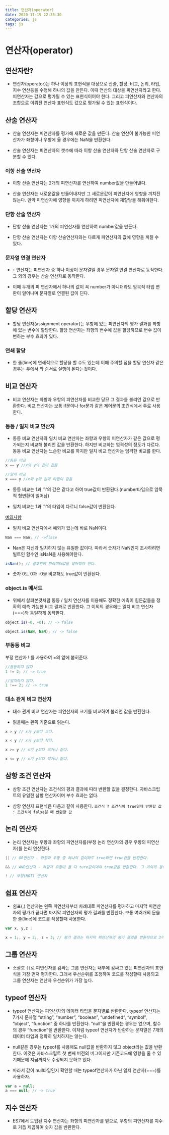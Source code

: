 ```yaml
---
title: 연산자(operator)
date: 2020-11-19 22:35:30
categories: js
tags: js
---
```


# 연산자(operator)

## 연산자란?
- 연산자(operator)는 하나 이상의 표현식을 대상으로 산술, 할당, 비교, 논리, 타입, 지수 연산등을 수행해 하나의 값을 만든다. 이때 연산의 대상을 피연산자라고 한다. 피연산자는 값으로 평가될 수 있는 표현식이어야 한다. 그리고 피연산자와 연산자의 조합으로 이뤄진 연산자 표현식도 값으로 평가될 수 있는 표현식이다.

## 산술 연산자
- 산술 연산자는 피연산자를 평가해 새로운 값을 만든다. 산술 연산이 불가능한 피연산자가 좌항이나 우항에 올 경우에는 NaN을 반환한다.

- 산술 연산자는 피연산자의 갯수에 따라 이항 산술 연산자와 단항 산술 연산자로 구분할 수 있다.

### 이항 산술 연산자
- 이항 산술 연산자는 2개의 피연산자를 연산하여 number값을 만들어낸다.

- 산술 연산자는 새로운값을 만들어내지만 그 새로운값이 피연산자에 영향을 끼치진 않는다. 만약 피연산자에 영향을 끼치게 하려면 피연산자에 재할당을 해줘야한다.

### 단항 산술 연산자
- 단항 산술 연산자는 1개의 피연산자를 연산하여 number값을 만든다. 

- 단항 산술 연산자는 이항 산술연산자와는 다르게 피연산자의 값에 영향을 끼칠 수 있다.

### 문자열 연결 연산자
- `+` 연산자는 피연산자 중 하나 이상이 문자열일 경우 문자열 연결 연산자로 동작한다. 그 외의 경우는 산술 연산자로 동작한다.

- 이때 두개의 피 연산자에서 하나의 값이 꼭 number가 아니더라도 암묵적 타입 변환이 일어나며 문자열로 연결된 값이 딘다.

## 할당 연산자
- 할당 연산자(assignment operator)는 우항에 있는 피연산자의 평가 결과를 좌항에 있는 변수에 할당한다. 할당 연산자는 좌항의 변수에 값을 할당하므로 변수 값이 변하는 부수 효과가 있다.

### 연쇄 할당
- 한 줄(line)에 연쇄적으로 할당을 할 수도 있는데 이때 주의할 점을 할당 연산자 같은 경우는 우에서 좌 순서로 실행이 된다는것이다.

## 비교 연산자
- 비교 연산자는 좌항과 우항의 피연산자를 비교한 당므 그 결과를 불리언 값으로 반환한다. 비교 연산자는 보통 if문이나 for문과 같은 제어문의 조건식에서 주로 사용한다.

### 동등 / 일치 비교 연산자
- 동등 비교 연산자와 일치 비교 연산자는 좌항과 우항의 피연산자가 같은 값으로 평가되는지 비교해 불리언 값을 반환한다. 하지만 비교하는 엄격성의 정도가 다르다. 동등 비교 연산자는 느슨한 비교를 하지만 일치 비교 연산자는 엄격한 비교를 한다.

```js
//동등 비교
x == y //x와 y의 값이 값음

//일치 비교
x === y //x와 y의 값과 타입이 같음
```

- 동등 비교는 1과 '1'의 값은 같다고 하여 true값이 반환된다.(number타입으로 암묵적 형변환이 일어남)

- 일치 비교는 1과 '1'의 타입이 다르니 false값이 반환된다.

<u>예외사항</u>
- 일치 비교 연산자에서 예외가 있는데 바로 NaN이다.
```js
Nan === Nan; // ->flase
```
- Nan은 자신과 일치하지 않는 유일한 값이다. 따라서 숫자가 NaN인지 조사하려면 빌트인 함수인 isNaN을 사용해야한다.

```js
isNan(); // 괄호안에 파라미터값을 넣어줘야 한다.
```

- 숫자 0도 0과 -0을 비교해도 true값이 반환된다.

### object.is 메서드
- 위에서 살펴본것처럼 동등 / 일치 연산자를 이용해도 정확한 예측이 힘든값들을 정확히 예측 가능한 비교 결과로 반환한다. 그 이외의 경우에는 일치 비교 연산자(===)와 동일하게 동작한다.

```js
object.is(-0, +0); // -> false

object.is(NaN, NaN); // -> false
```

### 부동등 비교

부정 연산자 ! 를 사용하여 =의 앞에 붙혀준다.
```js
//동등하지 않다
1 != 2; // -> true

//일치하지 않다.
1 !== 2; // -> true
```

### 대소 관계 비교 연산자

- 대소 관계 비교 연산자는 피연산자의 크기를 비교하여 불리언 값을 반환한다.

- 읽을때는 왼쪽 기준으로 읽는다.
```js
x > y // x가 y보다 크다.

x < y // x가 y보다 작다.

x >= y // x가 y보다 크거나 같다.

x <= y // x가 y보다 작거나 같다.
```

## 삼항 조건 연산자

- 삼항 조건 연산자는 조건식의 평과 결과에 따라 반환할 값을 결정한다. 자바스크립트의 유일한 삼항 연산자이며 부수 효과는 없다.

- 삼항 연산자 표현식은 다음과 같이 사용한다.
`조건식 ? 조건식이 true일때 반환할 값 : 조건식이 false일 때 반환할 값`

## 논리 연산자
- 논리 연산자는 우항과 좌항의 피연산자를(부정 논리 연산자의 경우 우항의 피연산자)를 논리 연산한다.
```js
|| // OR연산자 - 좌항과 우항 중 하나의 값이라도 true라면 true값을 반환한다.

&& // AND연산자 - 좌항과 우항이 둘 다 ture값이여야 true값을 반환한다. 그 이외의 경우의 반환값은 false이다.

! // 부정(NOT) 연산자
```

## 쉼표 연산자
- 쉼표(,) 연산자는 왼쪽 피연산자부터 차례대로 피연산자를 평가하고 마지막 피연산자의 평가가 끝나면 마지막 피연산자의 평가 결과를 반환한다. 보통 여러개의 문을 한 줄(line)에 코드를 작성할때 사용한다.
```js
var x, y,z ;

x = 1;, y = 2;, z = 3; // 평가 결과는 마지막 피연산자의 평가 결과를 반환하므로 3이 반환횐다.
```

## 그룹 연산자
- 소괄호 `()`로 피연산자를 감싸는 그룹 연산자는 내부에 감싸고 있는 피연산자의 표현식을 가장 먼저 평가한다. 그래서 우선순위를 조정하여 코드를 작성할때 사용되고 그룹 연산자는 연산자 우선순위가 가장 높다.

## typeof 연산자
- typeof 연산자는 피연산자의 데이터 타입을 문자열로 반환한다. typeof 연산자는 7가지 문자열 “string”, “number”, “boolean”, “undefined”, “symbol”, “object”, “function” 중 하나를 반환한다. “null”을 반환하는 경우는 없으며, 함수의 경우 “function”을 반환한다. 이처럼 typeof 연산자가 반환하는 문자열은 7개의 데이터 타입과 정확히 일치하지는 않는다.

- null같은 경우는 typeof를 사용해도 null값을 반환하지 않고 object라는 값을 반환한다. 이것은 자바스크립트 첫 번째 버전의 버그이지만 기존코드에 영향을 줄 수 있기때문에 지금까지도 수정되지 못하고 있다.

- 따라서 값이 null타입인지 확인할 때는 typeof연산자가 아닌 일치 연산자(===)를 사용하자. 
```js
var a = null;
a === null; // -> true`
```

## 지수 연산자
- ES7에서 도입된 지수 연산자는 좌항의 피연산자를 밑으로, 우항의 피연산자를 지수로 거듭 제곱하여 숫자 값을 반환한다.




